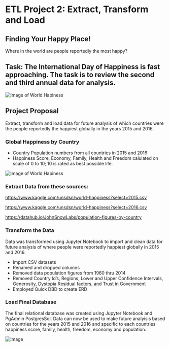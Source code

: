 # ETL Project 2: Extract, Transform and Load 

## Finding Your Happy Place! 

Where in the world are people reportedly the most happy? 


## Task: The International Day of Happiness is fast approaching. The task is to review the second and third annual data for analysis.  


![Image of World Hapiness](https://www.herd.org.np/uploads/frontend/blogscoverphoto/1480669639-whr-logo.png)





## Project Proposal

Extract, transform and load data for future analysis of which countries were the people reportedly the happiest globally in the years 2015 and 2016. 



### Global Happiness by Country

* Country Population numbers from all countries in 2015 and 2016
* Happiness Score, Economy, Family, Health and Freedom calulated on scale of 0 to 10; 10 is rated as best possible life.  





![Image of World Hapiness](https://whatworkswellbeing.files.wordpress.com/2016/03/160311-whr-2016-happy-ppl-opt.jpg)





### Extract Data from these sources: 
 
https://www.kaggle.com/unsdsn/world-happiness?select=2015.csv

https://www.kaggle.com/unsdsn/world-happiness?select=2016.csv

https://datahub.io/JohnSnowLabs/population-figures-by-country





### Transform the Data 

Data was transformed using Jupyter Notebook to import and clean data for future analysis of where people were reportedly happiest globally in 2015 and 2016. 

* Import CSV datasets 
* Renamed and dropped columns 
* Removed data population figures from 1960 thru 2014 
* Removed Country Id’s, Regions, Lower and Upper Confidence Intervals, Generosity, Dystopia Residual factors, and Trust in Government 
* Employed Quick DBD to create ERD 





### Load Final Database 


The final relational database was created using Jupyter Notebook and PgAdmin PostgresSql. Data can now be used to make future analyisis based on countries for the years 2015 and 2016 and specific to each countries happiness score, family, health, freedom, economy and population. 


![image](https://raw.githubusercontent.com/michelleherman13/world-happiness/main/Resources/Database_output.png)













